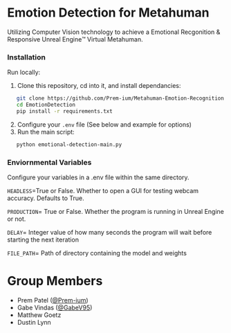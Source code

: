 # Emotion Detection for Metahuman

Utilizing Computer Vision technology to achieve a Emotional Recgonition & Responsive Unreal Engine™️ Virtual Metahuman. 

### Installation
Run locally:
1. Clone this repository, cd into it, and install dependancies:
```sh
   git clone https://github.com/Prem-ium/Metahuman-Emotion-Recognition.git
   cd EmotionDetection
   pip install -r requirements.txt
   ```
2. Configure your `.env` file (See below and example for options)
3. Run the main script:
```sh
   python emotional-detection-main.py
```

### Enviornmental Variables
Configure your variables in a .env file within the same directory.

`HEADLESS`=True or False. Whether to open a GUI for testing webcam accuracy. Defaults to True.

`PRODUCTION`= True or False. Whether the program is running in Unreal Engine or not.

`DELAY`= Integer value of how many seconds the program will wait before starting the next iteration

`FILE_PATH`= Path of directory containing the model and weights

# Group Members
- Prem Patel ([@Prem-ium](https://github.com/Prem-ium))
- Gabe Vindas ([@GabeV95](https://github.com/GabeV95))
- Matthew Goetz
- Dustin Lynn
